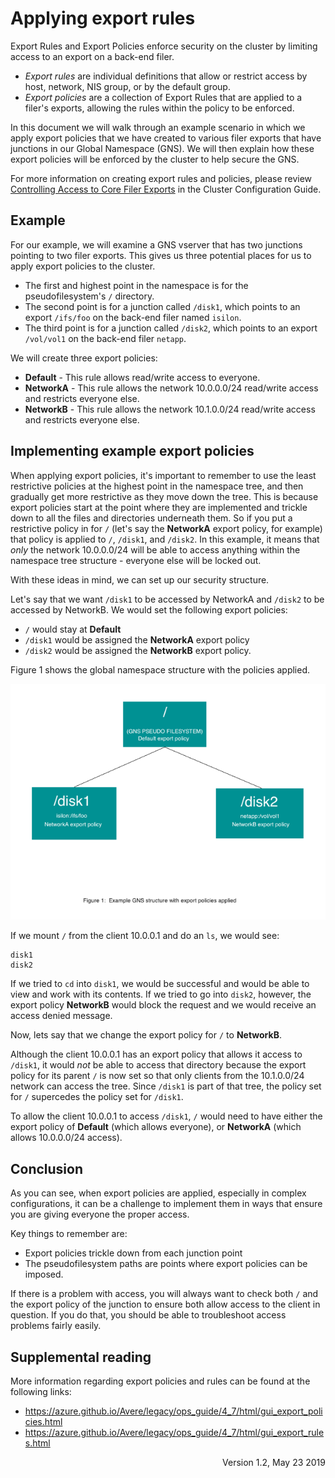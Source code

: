 <!--
AUTHOR: Cliff Friedel
VERSION: 1.2
CHANGELOG: 
Version 1.0 - Initial creation of the document, May 17 2019
Version 1.1 - Modification to update links for supplemental reading, May 20 2019
Version 1.2 - Formatting and small editorial changes, May 23 2019
-->

# Applying export rules

Export Rules and Export Policies enforce security on the cluster by limiting access to an export on a back-end filer.  

* *Export rules* are individual definitions that allow or restrict access by host, network, NIS group, or by the default group.  
* *Export policies* are a collection of Export Rules that are applied to a filer's exports, allowing the rules within the policy to be enforced.  

In this document we will walk through an example scenario in which we apply export policies that we have created to various filer exports that have junctions in our Global Namespace (GNS). We will then explain how these export policies will be enforced by the cluster to help secure the GNS.
 
For more information on creating export rules and policies, please review [Controlling Access to Core Filer Exports](https://azure.github.io/Avere/legacy/ops_guide/4_7/html/export_rules_overview.html) in the Cluster Configuration Guide.

## Example 

For our example, we will examine a GNS vserver that has two junctions pointing to two filer exports.  This gives us three potential places for us to apply export policies to the cluster. 

* The first and highest point in the namespace is for the pseudofilesystem's ``/`` directory. 
* The second point is for a junction called ``/disk1``, which points to an export ``/ifs/foo`` on the back-end filer named ``isilon``.
* The third point is for a junction called ``/disk2``, which points to an export ``/vol/vol1`` on the back-end filer ``netapp``. 
 
We will create three export policies:
 
* **Default** - This rule allows read/write access to everyone.
* **NetworkA** - This rule allows the network 10.0.0.0/24 read/write access and restricts everyone else.
* **NetworkB** - This rule allows the network 10.1.0.0/24 read/write access and restricts everyone else.
 
## Implementing example export policies 
 
When applying export policies, it's important to remember to use the least restrictive policies at the highest point in the namespace tree, and then gradually get more restrictive as they move down the tree. This is because export policies start at the point where they are implemented and trickle down to all the files and directories underneath them. So if you put a restrictive policy in for ``/`` (let's say the **NetworkA** export policy, for example) that policy is applied to ``/``, ``/disk1``, and ``/disk2``. In this example, it means that *only* the network 10.0.0.0/24 will be able to access anything within the namespace tree structure - everyone else will be locked out.
 
With these ideas in mind, we can set up our security structure.  

Let's say that we want ``/disk1`` to be accessed by NetworkA and ``/disk2`` to be accessed by NetworkB. We would set the following export policies:

* ``/`` would stay at **Default**
* ``/disk1`` would be assigned the **NetworkA** export policy 
* ``/disk2`` would be assigned the **NetworkB** export policy.  

Figure 1 shows the global namespace structure with the policies applied.

![diagram of three export levels, with the path / at the top with "default" export policy, and the two subdirectories below: /disk1 (with the export policy "networkA") and /disk2 (with the export policy "networkB")](export-rules.png)
 
If we mount ``/`` from the client 10.0.0.1 and do an ``ls``, we would see:

```
disk1
disk2
```
 
If we tried to ``cd`` into ``disk1``, we would be successful and would be able to view and work with its contents. If we tried to go into ``disk2``, however, the export policy **NetworkB** would block the request and we would receive an access denied message.  
 
Now, lets say that we change the export policy for ``/`` to **NetworkB**. 

Although the client 10.0.0.1 has an export policy that allows it access to ``/disk1``, it would *not* be able to access that directory because the export policy for its parent ``/`` is now set so that only clients from the 10.1.0.0/24 network can access the tree. Since ``/disk1`` is part of that tree, the policy set for ``/`` supercedes the policy set for ``/disk1``.  

To allow the client 10.0.0.1 to access ``/disk1``, ``/`` would need to have either the export policy of **Default** (which allows everyone), or **NetworkA** (which allows 10.0.0.0/24 access).
 
## Conclusion 
 
As you can see, when export policies are applied, especially in complex configurations, it can be a challenge to implement them in ways that ensure you are giving everyone the proper access. 

Key things to remember are:

* Export policies trickle down from each junction point
* The pseudofilesystem paths are points where export policies can be imposed. 

If there is a problem with access, you will always want to check both ``/`` and the export policy of the junction to ensure both allow access to the client in question. If you do that, you should be able to troubleshoot access problems fairly easily.
 
## Supplemental reading 
 
More information regarding export policies and rules can be found at the following links:

* <https://azure.github.io/Avere/legacy/ops_guide/4_7/html/gui_export_policies.html>
* <https://azure.github.io/Avere/legacy/ops_guide/4_7/html/gui_export_rules.html>
 



<div style="text-align: right">Version 1.2, May 23 2019 </div>
